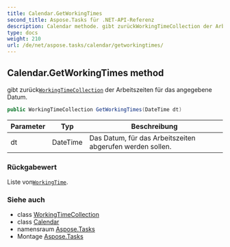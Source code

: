 ```yaml
---
title: Calendar.GetWorkingTimes
second_title: Aspose.Tasks für .NET-API-Referenz
description: Calendar methode. gibt zurückWorkingTimeCollection der Arbeitszeiten für das angegebene Datum.
type: docs
weight: 210
url: /de/net/aspose.tasks/calendar/getworkingtimes/
---
```

## Calendar.GetWorkingTimes method

gibt zurück[`WorkingTimeCollection`](../../workingtimecollection/) der Arbeitszeiten für das angegebene Datum.

```csharp
public WorkingTimeCollection GetWorkingTimes(DateTime dt)
```

| Parameter | Typ | Beschreibung |
| --- | --- | --- |
| dt | DateTime | Das Datum, für das Arbeitszeiten abgerufen werden sollen. |

### Rückgabewert

Liste von[`WorkingTime`](../../workingtime/).

### Siehe auch

* class [WorkingTimeCollection](../../workingtimecollection/)
* class [Calendar](../)
* namensraum [Aspose.Tasks](../../calendar/)
* Montage [Aspose.Tasks](../../../)


